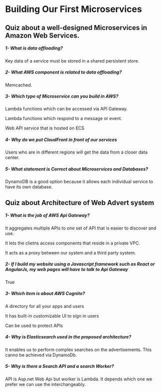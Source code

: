# Building Our First Microservices

## Quiz about a well-designed Microservices in Amazon Web Services.

##### 1- What is data offloading?
Key data of a service must be stored in a shared persistent store.

##### 2- What AWS component is related to data offloading?
Memcached.

##### 3- Which type of Microservice can you build in AWS?
Lambda functions which can be accessed via API Gateway.

Lambda functions which respond to a message or event.

Web API service that is hosted on ECS

##### 4- Why do we put CloudFront in front of our services
Users who are in different regions will get the data from a closer data center.

##### 5- What statement is Correct about Microservices and Databases?
DynamoDB is a good option because it allows each individual service to have its own database.

## Quiz about Architecture of Web Advert system
##### 1- What is the job of AWS Api Gateway?
It aggregates multiple APIs to one set of API that is easier to discover and use.

It lets the clietns access components that reside in a private VPC.

It acts as a proxy between our system and a third party system.

##### 2- If I build my website using a Javascript framework such as React or AngularJs, my web pages will have to talk to Api Gateway
True

##### 3- Which item is about AWS Cognito?
A directory for all your apps and users

It has built-in customizable UI to sign in users

Can be used to protect APIs

##### 4- Why is Elasticsearch used in the proposed architecture?
It enables us to perform complex searches on the advertisements. This canno be achieved via DynamoDb.

##### 5- Why is there a Search API and a search Worker?
API is Asp.net Web Api but worker is Lambda. It depends which one we prefer we can use the interchangeably.
